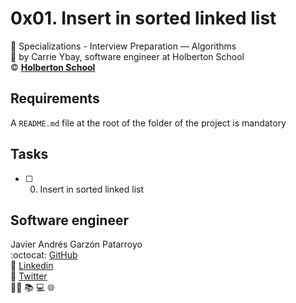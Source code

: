 # 0x01. Insert in sorted linked list
:open_file_folder: Specializations - Interview Preparation ― Algorithms  
:bust_in_silhouette: by Carrie Ybay, software engineer at Holberton School  
:copyright: **[Holberton School](https://www.holbertonschool.com/)**

## Requirements
A ```README.md``` file at the root of the folder of the project is mandatory

## Tasks
* [ ] 0. Insert in sorted linked list

## Software engineer
Javier Andrés Garzón Patarroyo  
:octocat: [GitHub](https://github.com/javierandresgp/)  
:link: [Linkedin](https://www.linkedin.com/in/javierandresgp/)  
:link: [Twitter](https://twitter.com/javierandresgp0)  
:man_technologist: :books: :computer: :globe_with_meridians:

